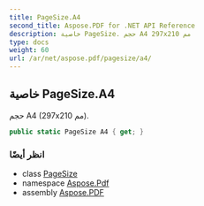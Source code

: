 ```yaml
---
title: PageSize.A4
second_title: Aspose.PDF for .NET API Reference
description: خاصية PageSize. حجم A4 297x210 مم
type: docs
weight: 60
url: /ar/net/aspose.pdf/pagesize/a4/
---
```

## خاصية PageSize.A4

حجم A4 (297x210 مم).

```csharp
public static PageSize A4 { get; }
```

### انظر أيضًا

* class [PageSize](../)
* namespace [Aspose.Pdf](../../../aspose.pdf/)
* assembly [Aspose.PDF](../../../)
